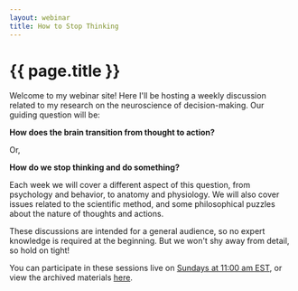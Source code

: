 ```yaml
---
layout: webinar
title: How to Stop Thinking
---
```

<h1>{{ page.title }}</h1>
Welcome to my webinar site! Here I'll be hosting a weekly discussion related to my research on the neuroscience of decision-making. Our guiding question will be:

**How does the brain transition from thought to action?**

Or,

**How do we stop thinking and do something?**

Each week we will cover a different aspect of this question, from psychology and behavior, to anatomy and physiology. We will also cover issues related to the scientific method, and some philosophical puzzles about the nature of thoughts and actions.

These discussions are intended for a general audience, so no expert knowledge is required at the beginning. But we won't shy away from detail, so hold on tight!

You can participate in these sessions live on [Sundays at 11:00 am EST](https://columbiacuimc.zoom.us/j/94362616057?pwd=UHdkeWxTRllFVjU3WUZ3cTlDbldzZz09), or view the archived materials [here](https://www.maxpensack.com/howtostopthinking/calendar/).
    